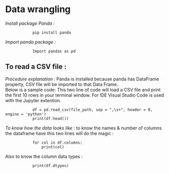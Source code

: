 # Data wrangling

*Install package Panda :* 

                pip install panda

*Import panda package :* 

                Import pandas as pd
                 
## To read a CSV file : 

*Procedure explanation :* 
                Panda is installed because panda has DataFrame property, CSV file will be imported to that Data Frame.                 
                Below is a sample code: This two line of code will load a CSV file and print the first 10 rows in your terminal window. For IDE Visual Studio Code is used with the Jupyter       extention. 
                
                df = pd.read_csv(file_path, sep = ",\s+", header = 0, engine = 'python') 
                print(df.head())

*To know how the data looks like :*
                to know the names & number of columns the dataframe have this two lines will do the magic : 
                
                for col in df.columns: 
                    print(col)
                
  Also to know the column data types :  
  
                print(df.dtypes)
